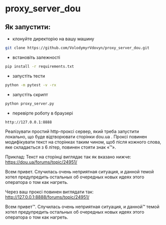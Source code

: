 # proxy_server_dou

 ## Як запустити:
 * клонуйте директорію на вашу машину
```bash
git clone https://github.com/VolodymyrVdovyn/proxy_server_dou.git
```
 
 * встановіть залежності
```bash
pip install -r requirements.txt 
```
 
 * запустіть тести
```bash
python -m pytest -v -rx
```

 * запустіть скрипт
```bash
python proxy_server.py   
```

 * перевірте роботу в браузері
```
http://127.0.0.1:8888
```
 
Реалізувати простий http-проксі сервер, який треба запустити локально, що буде відтворювати
сторінки dou.ua . Проксі повинен модифікувати текст на сторінках таким чином, щоб після кожного
слова, яке складається з 6 літер, повинен стояти знак «™».

Приклад:
Текст на сторінці виглядає так як вказано нижче:
https://dou.ua/forums/topic/24951/

Всем привет. Случилась очень неприятная ситуация, и данной темой хотел предупредить
остальных об очередных новых идеях этого оператора о том как нагреть.

Через ваш проксі повинен виглядати так:
http://127.0.0.1:8888/forums/topic/24951/

Всем привет™. Случилась очень неприятная ситуация, и данной™ темой хотел предупредить
остальных об очередных новых идеях этого оператора о том как нагреть.
